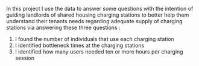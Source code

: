 In this project I use the data to answer some questions with the intention of guiding landlords of shared housing charging stations to better help them understand their tenants needs regarding adequate supply of charging stations via answering these three questions :
1) I found the number of individuals that use each charging station
2) I identified bottleneck times at the charging stations
3) I identified how many users needed ten or more hours per charging session
